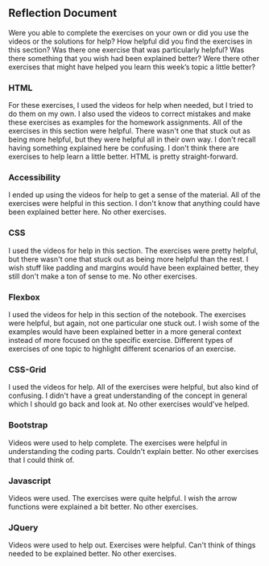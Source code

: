 ## Reflection Document
Were you able to complete the exercises on your own or did you use the
videos or the solutions for help?
How helpful did you find the exercises in this section? Was there one
exercise that was particularly helpful?
Was there something that you wish had been explained better?
Were there other exercises that might have helped you learn this week’s
topic a little better?

### HTML
For these exercises, I used the videos for help when needed, but I tried to do them on my own. I also used the videos to correct mistakes and make these exercises as examples for the homework assignments.
All of the exercises in this section were helpful. There wasn't one that stuck out as being more helpful, but they were helpful all in their own way.
I don't recall having something explained here be confusing.
I don't think there are exercises to help learn a little better. HTML is pretty straight-forward.

### Accessibility
I ended up using the videos for help to get a sense of the material.
All of the exercises were helpful in this section. 
I don't know that anything could have been explained better here.
No other exercises.

### CSS
I used the videos for help in this section.
The exercises were pretty helpful, but there wasn't one that stuck out as being more helpful than the rest.
I wish stuff like padding and margins would have been explained better, they still don't make a ton of sense to me.
No other exercises.

### Flexbox
I used the videos for help in this section of the notebook.
The exercises were helpful, but again, not one particular one stuck out.
I wish some of the examples would have been explained better in a more general context instead of more focused on the specific exercise.
Different types of exercises of one topic to highlight different scenarios of an exercise.

### CSS-Grid
I used the videos for help.
All of the exercises were helpful, but also kind of confusing.
I didn't have a great understanding of the concept in general which I should go back and look at.
No other exercises would've helped.

### Bootstrap
Videos were used to help complete.
The exercises were helpful in understanding the coding parts.
Couldn't explain better.
No other exercises that I could think of.

### Javascript
Videos were used.
The exercises were quite helpful.
I wish the arrow functions were explained a bit better.
No other exercises.

### JQuery
Videos were used to help out.
Exercises were helpful.
Can't think of things needed to be explained better.
No other exercises.
